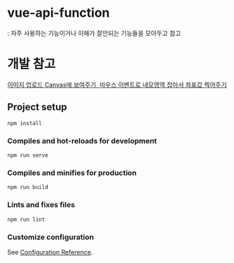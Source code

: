 # vue-api-function
 : 자주 사용하는 기능이거나 이해가 잘안되는 기능들을 모아두고 참고
 
  

# 개발 참고 
[이미지 업로드 Canvas에 보여주기, 마우스 이벤트로 네모영역 잡아서 좌표값 찍어주기](https://github.com/KimMyeongSu/Vue-API-Function/blob/master/src/components/imageUploadDrow.vue)



## Project setup
```
npm install
```

### Compiles and hot-reloads for development
```
npm run serve
```

### Compiles and minifies for production
```
npm run build
```

### Lints and fixes files
```
npm run lint
```

### Customize configuration
See [Configuration Reference](https://cli.vuejs.org/config/).
